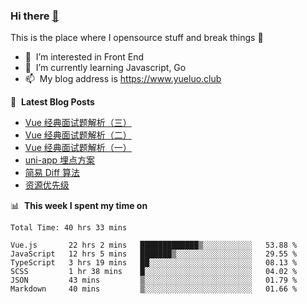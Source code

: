 ### Hi there <a href="https://www.yueluo.club/"> 👋 </a>
This is the place where I opensource stuff and break things :rofl:

- 👀 &nbsp;I’m interested in Front End
- 🌱 &nbsp;I’m currently learning Javascript, Go
- 📫 &nbsp;My blog address is https://www.yueluo.club

📕 &nbsp;**Latest Blog Posts**

<!-- BLOG-POST-LIST:START -->
- [Vue 经典面试题解析（三）](https://www.yueluo.club/detail?articleId=62abbcd0106aa1400faa2f4a)
- [Vue 经典面试题解析（二）](https://www.yueluo.club/detail?articleId=62aa74a7106aa1400faa2756)
- [Vue 经典面试题解析（一）](https://www.yueluo.club/detail?articleId=62aa71ec106aa1400faa26fb)
- [uni-app 埋点方案](https://www.yueluo.club/detail?articleId=62a98ef5106aa1400faa2012)
- [简易 Diff 算法](https://www.yueluo.club/detail?articleId=62a89ef0106aa1400faa1928)
- [资源优先级](https://www.yueluo.club/detail?articleId=62a452e18e159c5c8f5e318c)
<!-- BLOG-POST-LIST:END -->

📊 &nbsp;**This week I spent my time on**

<!--START_SECTION:waka-->

```text
Total Time: 40 hrs 33 mins

Vue.js       22 hrs 2 mins   █████████████▒░░░░░░░░░░░   53.88 %
JavaScript   12 hrs 5 mins   ███████▒░░░░░░░░░░░░░░░░░   29.55 %
TypeScript   3 hrs 19 mins   ██░░░░░░░░░░░░░░░░░░░░░░░   08.13 %
SCSS         1 hr 38 mins    █░░░░░░░░░░░░░░░░░░░░░░░░   04.02 %
JSON         43 mins         ▒░░░░░░░░░░░░░░░░░░░░░░░░   01.79 %
Markdown     40 mins         ▒░░░░░░░░░░░░░░░░░░░░░░░░   01.66 %
```

<!--END_SECTION:waka-->